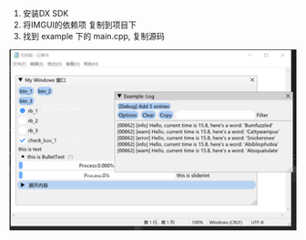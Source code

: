 1. 安装DX SDK
2. 将IMGUI的依赖项 复制到项目下
3. 找到 example 下的 main.cpp, 复制源码 

![example](https://raw.githubusercontent.com/marlkiller/imgui_dev/main/md/1651486811198.jpg)

